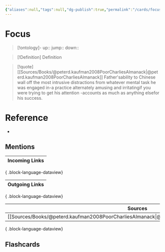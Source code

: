 ```yaml
---
{"aliases":null,"tags":null,"dg-publish":true,"permalink":"/cards/focus/","dgPassFrontmatter":true}
---
```


# Focus

> [!ontology]-
> up:: 
> jump:: 
> down:: 

> [!Definition] Definition

> [!quote] [[Sources/Books/@peterd.kaufman2008PoorCharliesAlmanack\|@peterd.kaufman2008PoorCharliesAlmanack]]
> Father'sability to Chinese wall off the most intrusive distractions from whatever mental task he was engaged in-a practice alternately amusing and irritatingif you were trying to get his attention -accounts as much as anything elsefor his success.

# Reference

- 

## Mentions

| Incoming Links |
| -------------- |

{ .block-language-dataview}

| Outgoing Links |
| -------------- |

{ .block-language-dataview}

| Sources                                                                                               |
| ----------------------------------------------------------------------------------------------------- |
| [[Sources/Books/@peterd.kaufman2008PoorCharliesAlmanack\|@peterd.kaufman2008PoorCharliesAlmanack]] |

{ .block-language-dataview}

## Flashcards